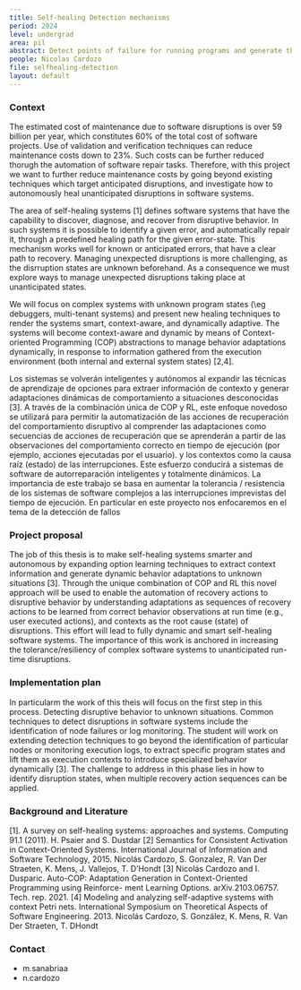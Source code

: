 ```yaml
---
title: Self-healing Detection mechanisms
period: 2024 
level: undergrad
area: pil
abstract: Detect points of failure for running programs and generate the infrastructure to fix them automatically
people: Nicolas Cardozo
file: selfhealing-detection
layout: default
---
```


### Context

The estimated cost of maintenance due to software disruptions is over 59 billion per year, which constitutes 60% of the total cost of software projects. Use of validation and verification techniques can reduce maintenance costs down to 23%. Such costs can be further reduced thorugh the automation of software repair tasks. Therefore, with this project we want to further reduce maintenance costs by going beyond existing techniques which target anticipated disruptions, and investigate how to autonomously heal unanticipated disruptions in software systems.

The area of self-healing systems [1] defines software systems that have the capability to discover, diagnose, and recover from disruptive behavior. In such systems it is possible to identify a given error, and automatically repair it, through a predefined healing path for the given error-state. This mechanism works well for known or anticipated errors, that have a clear path to recovery. Managing unexpected disruptions is more challenging, as the disrruption states are unknown beforehand. As a consequence we must explore ways to manage unexpected disruptions taking place at unanticipated states.

We will focus on complex systems with unknown program states (\eg debuggers, multi-tenant systems) and present new healing techniques to render the systems smart, context-aware, and dynamically adaptive.
The systems will become context-aware and dynamic by means of Context-oriented Programming (COP) abstractions to manage behavior adaptations dynamically, in response to information gathered from the execution environment (both internal and external system states) [2,4].

 Los sistemas se volverán inteligentes y autónomos al expandir las técnicas de aprendizaje de opciones para extraer información de contexto y generar adaptaciones dinámicas de comportamiento a situaciones desconocidas [3]. A través de la combinación única de COP y RL, este enfoque novedoso se utilizará para permitir la automatización de las acciones de recuperación del comportamiento disruptivo al comprender las adaptaciones como secuencias de acciones de recuperación que se aprenderán a partir de las observaciones del comportamiento correcto en tiempo de ejecución (por ejemplo, acciones ejecutadas por el usuario). y los contextos como la causa raíz (estado) de las interrupciones. Este esfuerzo conducirá a sistemas de software de autorreparación inteligentes y totalmente dinámicos. La importancia de este trabajo se basa en aumentar la tolerancia / resistencia de los sistemas de software complejos a las interrupciones imprevistas del tiempo de ejecución. En particular en este proyecto nos enfocaremos en el tema de la detección de fallos

### Project proposal

The job of this thesis is to make self-healing systems smarter and autonomous by expanding option learning techniques to extract context information and generate dynamic behavior adaptations to unknown situations [3].
Through the unique combination of COP and RL this novel approach will be used to enable the automation of recovery actions to disruptive behavior by understanding adaptations as sequences of recovery actions to be learned from correct behavior observations at run time (e.g., user executed actions), and contexts as the root cause (state) of disruptions. This effort will lead to fully dynamic and smart self-healing software systems. The importance of this work is anchored in increasing the tolerance/resiliency of complex software systems to unanticipated run-time disruptions.

### Implementation plan

In particularm the work of this theis will focus on the first step in this process. Detecting disruptive behavior to unknown situations. Common techniques to detect disruptions in software systems include the identification of node failures or log monitoring. The student will work on extending detection techniques to go beyond the identification of particular nodes or monitoring execution logs, to extract specific program states and lift them as execution contexts to introduce specialized behavior dynamically [3]. The challenge to address in this phase lies in how to identify disruption states, when multiple recovery action sequences can be applied.

### Background and Literature

[1]. A survey on self-healing systems: approaches and systems. Computing 91.1 (2011). H. Psaier and S. Dustdar
[2] Semantics for Consistent Activation in Context-Oriented Systems. International Journal of Information and Software Technology, 2015.  Nicolás Cardozo, S. Gonzalez, R. Van Der Straeten, K. Mens, J. Vallejos, T. D’Hondt
[3] Nicolás Cardozo and I. Dusparic. Auto-COP: Adaptation Generation in Context-Oriented Programming using Reinforce- ment Learning Options. arXiv.2103.06757. Tech. rep. 2021.
[4] Modeling and analyzing self-adaptive systems with context Petri nets.  International Symposium on Theoretical Aspects of Software Engineering. 2013. Nicolás Cardozo, S. González, K. Mens, R. Van Der Straeten, T. DHondt

### Contact

- m.sanabriaa
- n.cardozo
